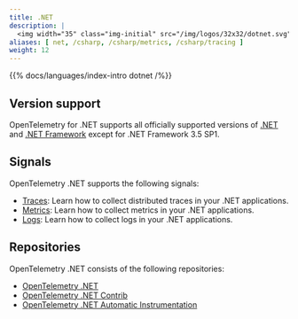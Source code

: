 ```yaml
---
title: .NET
description: |
  <img width="35" class="img-initial" src="/img/logos/32x32/dotnet.svg" alt=".NET"> A language-specific implementation of OpenTelemetry in .NET.
aliases: [ net, /csharp, /csharp/metrics, /csharp/tracing ]
weight: 12
---
```


{{% docs/languages/index-intro dotnet /%}}

## Version support

OpenTelemetry for .NET supports all officially supported versions of
[.NET](https://dotnet.microsoft.com/download/dotnet) and
[.NET Framework](https://dotnet.microsoft.com/download/dotnet-framework) except
for .NET Framework 3.5 SP1.

## Signals

OpenTelemetry .NET supports the following signals:

- [Traces](/docs/languages/dotnet/traces): Learn how to collect distributed
  traces in your .NET applications.
- [Metrics](/docs/languages/dotnet/metrics): Learn how to collect metrics in
  your .NET applications.
- [Logs](/docs/languages/dotnet/logs): Learn how to collect logs in your .NET
  applications.

## Repositories

OpenTelemetry .NET consists of the following repositories:

- [OpenTelemetry .NET](https://github.com/open-telemetry/opentelemetry-dotnet)
- [OpenTelemetry .NET Contrib](https://github.com/open-telemetry/opentelemetry-dotnet-contrib)
- [OpenTelemetry .NET Automatic Instrumentation](https://github.com/open-telemetry/opentelemetry-dotnet-instrumentation)
